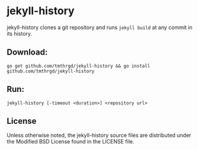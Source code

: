 # jekyll-history

jekyll-history clones a git repository and runs `jekyll build` at any commit in its history.

## Download:

```
go get github.com/tmthrgd/jekyll-history && go install github.com/tmthrgd/jekyll-history
```

## Run:

`jekyll-history [-timeout <duration>] <repository url>`

## License

Unless otherwise noted, the jekyll-history source files are distributed under the Modified BSD License
found in the LICENSE file.
